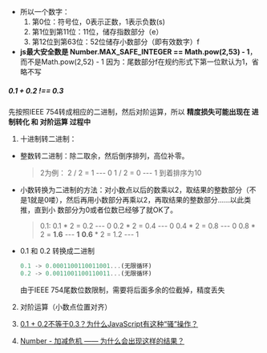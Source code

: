 
-   所以一个数字：
    1. 第0位：符号位，0表示正数，1表示负数(s)
    2. 第1位到第11位：11位，储存指数部分（e）
    3. 第12位到第63位：52位储存小数部分（即有效数字）f
-   __js最大安全数是 Number.MAX_SAFE_INTEGER == Math.pow(2,53) - 1__，而不是Math.pow(2,52) - 1
    因为：尾数部分f在规约形式下第一位默认为1，省略不写

##### 0.1 + 0.2 !== 0.3 
先按照IEEE 754转成相应的二进制，然后对阶运算，所以 __精度损失可能出现在 进制转化 和 对阶运算 过程中__
1. 十进制转二进制：
  -   整数转二进制：除二取余，然后倒序排列，高位补零。
      > 2为例： 2 / 2 = 1 --- 0    1 / 2 = 0 --- 1 到着排序为10
  -   小数转换为二进制的方法：对小数点以后的数乘以2，取结果的整数部分（不是1就是0喽），然后再用小数部分再乘以2，再取结果的整数部分……以此类推，直到小 数部分为0或者位数已经够了就OK了。
      > 0.1: 0.1 * 2 = 0.2 --- 0     0.2 * 2 = 0.4 --- 0    0.4 * 2 = 0.8 --- 0    0.8 * 2 = __1.6__ --- __1__    __0.6__ * 2 = 1.2 --- 1
  -   0.1 和 0.2 转换成二进制
      ```js
      0.1 -> 0.0001100110011001...(无限循环)
      0.2 -> 0.0011001100110011...(无限循环)
      ```
      由于IEEE 754尾数位数限制，需要将后面多余的位截掉，精度丢失

2. 对阶运算（小数点位置对齐）


3. [0.1 + 0.2不等于0.3？为什么JavaScript有这种“骚”操作？](https://juejin.cn/post/6844903680362151950)
4. [Number - 加减危机 —— 为什么会出现这样的结果？](https://github.com/LiangJunrong/document-library/blob/master/JavaScript-library/JavaScript/%E5%85%B6%E4%BB%96/Number%20-%20%E5%8A%A0%E5%87%8F%E5%8D%B1%E6%9C%BA.md)